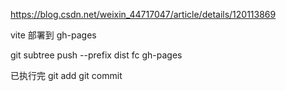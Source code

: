 https://blog.csdn.net/weixin_44717047/article/details/120113869

vite 部署到 gh-pages

git subtree push --prefix dist fc gh-pages 

已执行完 git add git commit
